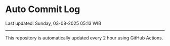 # Auto Commit Log

Last updated: Sunday, 03-08-2025 05:13 WIB

---

This repository is automatically updated every 2 hour using GitHub Actions.
